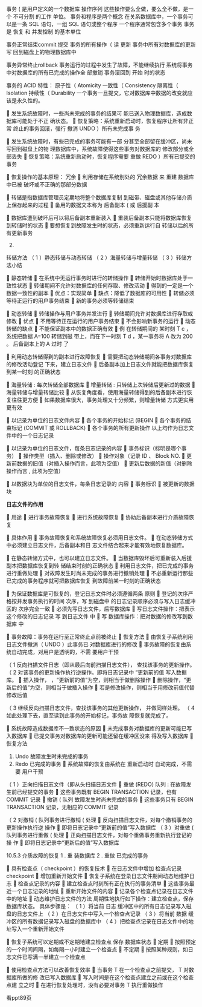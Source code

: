 事务 ( 是用户定义的一个数据库 操作序列
这些操作要么全做，要么全不做，是一个 不可分割 的工作
单位。
事务和程序是两个概念
在关系数据库中，一个事务可以是一条 SQL 语句，一组
SQL 语句或整个程序
一个程序通常包含多个事务
事务是 恢复 和 并发控制 的基本单位

事务正常结束commit
提交 事务的所有操作（ 读 更新
事务中所有对数据库的更新写
回到磁盘上的物理数据库中

事务异常终止rollback
事务运行的过程中发生了故障，不能继续执行
系统将事务中对数据库的所有已完成的操作全
部撤销
事务滚回到 开始 时的状态

事务的
ACID 特性：
原子性（ Atomicity
一致性（ Consistency
隔离性（ Isolation
持续性（ Durability 一个事务一旦提交，它对数据库中数据的改变就应该是永久性的。




发生系统故障时，一些尚未完成的事务的结果可
能已送入物理数据库，造成数据库可能处于不正
确状态。

恢复策略：系统重新启动时，恢复程序让所有非正常
终止的事务回滚，强行 撤消 UNDO ）所有未完成事
务




发生系统故障时，有些已完成的事务可能有一部
分甚至全部留在缓冲区，尚未写回到磁盘上的物
理数据库中，系统故障使得这些事务对数据库的
修改部分或全部丢失

恢复策略：系统重新启动时，恢复程序需要 重做
REDO ）所有已提交的事务




恢复操作的基本原理： 冗余

利用存储在系统别处的 冗余数据 来 重建 数据库中已被
破坏或不正确的那部分数据




转储是指数据库管理员定期地将整个数据库复制
到磁带、磁盘或其他存储介质上保存起来的过程

备用的数据文本称为 后备副本 ( 或 后援副
本


数据库遭到破坏后可以将后备副本重新装入

重装后备副本只能将数据库恢复到转储时的状态

要想恢复到故障发生时的状态，必须重新运行自
转储以后的所有更新事务

2.
转储方法
（
1 ）静态转储与动态转储
（
2 ）海量转储与增量转储
（
3 ）转储方法小结


静态转储

在系统中无运行事务时进行的转储操作

转储开始时数据库处于一致性状态

转储期间不允许对数据库的任何存取、修改活动

得到的一定是一个数据一致性的副本

优点：实现简单

缺点：降低了数据库的可用性

转储必须等待正运行的用户事务结束

新的事务必须等转储结束




动态转储

转储操作与用户事务并发进行

转储期间允许对数据库进行存取或修改

优点

不用等待正在运行的用户事务结束

不会影响新事务的运行

动态转储的缺点

不能保证副本中的数据正确有效

例 在转储期间的 某时刻 T c ，系统把数据 A=100 转储到磁
带上，而在下一时刻 T d ，某一事务将 A 改为 200 。
后备副本上的
A 过时 了


利用动态转储得到的副本进行故障恢复

需要把动态转储期间各事务对数据库的修改活动登记
下来，建立日志文件

后备副本加上日志文件就能把数据库恢复到某一时刻
的正确状态




海量转储 : 每次转储全部数据库

增量转储 : 只转储上次转储后更新过的数据

海量转储与增量转储比较

从恢复角度看，使用海量转储得到的后备副本进行恢
复往往更方便

如果数据库很大，事务处理又十分频繁，则增量转储
方式更实用更有效








以记录为单位的日志文件内容

各个事务的开始标记 (BEGIN

各个事务的结束标记 (COMMIT 或 ROLLBACK)

各个事务的所有更新操作
以上均作为日志文件中的一个日志记录


以记录为单位的日志文件，每条日志记录的内容

事务标识（标明是哪个事务）

操作类型（插入、删除或修改）

操作对象（记录 ID 、 Block NO.

更新前数据的旧值（对插入操作而言，此项为空值）

更新后数据的新值（对删除操作而言 , 此项为空值）




以数据块为单位的日志文件，每条日志记录的
内容

事务标识

被更新的数据块

**日志文件的作用**


用途

进行事务故障恢复

进行系统故障恢复

协助后备副本进行介质故障恢复




具体作用

事务故障恢复和系统故障恢复必须用日志文件。

在动态转储方式中必须建立日志文件，后备副本和日
志文件结合起来才能有效地恢复数据库。


在静态转储方式中，也可以建立日志文件。

当数据库毁坏后可重新装入后援副本把数据库恢复到转
储结束时刻的正确状态

利用日志文件，把已完成的事务进行重做处理

对故障发生时尚未完成的事务进行撤销处理

不必重新运行那些已完成的事务程序就可把数据库恢复
到故障前某一时刻的正确状态




为保证数据库是可恢复的，登记日志文件时必须遵循两条
原则

登记的次序严格按并发事务执行的时间 次序，写 到磁盘中
的日志记录顺序必须与写入日志缓冲区的 次序完全一致

必须先写日志文件，后写数据库

写日志文件操作：把表示这个修改的日志记录 写 到日志文件
中

写 数据库操作：把对数据的修改写到数据库 中




事务故障：事务在运行至正常终止点前被终止

恢复方法

由恢复子系统利用日志文件撤消（ UNDO ）此事务已
对数据库进行的修改

事务故障的恢复由系统自动完成，对用户是透明的，不需
要用户干预

（
1 反向扫描文件日志（即从最后向前扫描日志文件），
查找该事务的更新操作。
（
2 对该事务的更新操作执行逆操作。即将日志记录中
“更新前的值 写入数据库。

插入操作， ，“更新前的值”为空，则相当于做删除操作

删除操作，“更新后的值”为空，则相当于做插入操作

若是修改操作，则相当于用修改前值代替修改后值

（
3 继续反向扫描日志文件，查找该事务的其他更新操作，
并做同样处理。
（
4 如此处理下去，直至读到此事务的开始标记，事务故
障恢复就完成了。




系统故障造成数据库不一致状态的原因

未完成事务对数据库的更新可能已写入数据库

已提交事务对数据库的更新可能还留在缓冲区没来
得及写入数据库

恢复方法
1. Undo
故障发生时未完成的事务
2. Redo
已完成的事务

系统故障的恢复由系统在 重新启动时 自动完成，不需要
用户干预

（
1 ）正向扫描日志文件（即从头扫描日志文件

重做 (REDO) 队列 : 在故障发生前已经提交的事务

这些事务既有 BEGIN TRANSACTION 记录，也有
COMMIT 记录

撤销 ( 队列 故障发生时尚未完成的事务

这些事务只有 BEGIN TRANSACTION 记录，无相应的
COMMIT 记录

（
2 对撤销 ( 队列事务进行撤销 ( 处理

反向扫描日志文件，对每个撤销事务的更新操作执行逆
操作

即将日志记录中“更新前的值”写入数据库
（
3 ）对重做 ( 队列事务进行重做 ( 处理

正向扫描日志文件，对每个重做事务重新执行登记的操
作

即将日志记录中“更新后的值”写入数据库



10.5.3
介质故障的恢复
1
. 重 装数据库
2
. 重做 已完成的事务




具有检查点（ checkpoint ）的恢复技术

在日志文件中增加 检查点记录 checkpoint

增加重新开始文件

恢复子系统在登录日志文件期间动态地维护日志

检查点记录的内容

建立检查点时刻所有正在执行的事务清单

这些事务最近一个日志记录的地址

重新开始文件的内容

记录各个检查点记录在日志文件中的地址

动态维护日志文件的方法
周期性地执行如下操作：建立检查点，保存数据库状态。
具体步骤是：
（
1 ）将当前 日志 缓冲区中的所有日志记录写入磁盘的日志文件上
（
2 ）在日志文件中写入一个检查点记录
（
3 ）将当前 数据 缓冲区的所有数据记录写入磁盘的数据库中
（
4 ）把检查点记录在日志文件中的地址写入一个重新开始文件




恢复子系统可以定期或不定期地建立检查点 保存
数据库状态

定期

按照预定的一个时间间隔，如每隔一小时建立一个检查点

不定期

按照某种规则，如日志文件已写满一半建立一个检查点




使用检查点方法可以改善恢复效率

当事务 T 在一个检查点之前提交， T 对数据库所做的修
改已写入数据库

写入时间是在这个检查点建立之前或在这个检查点建
立之时

在进行恢复处理时，没有必要对事务 T 执行重做操作

看ppt89页

